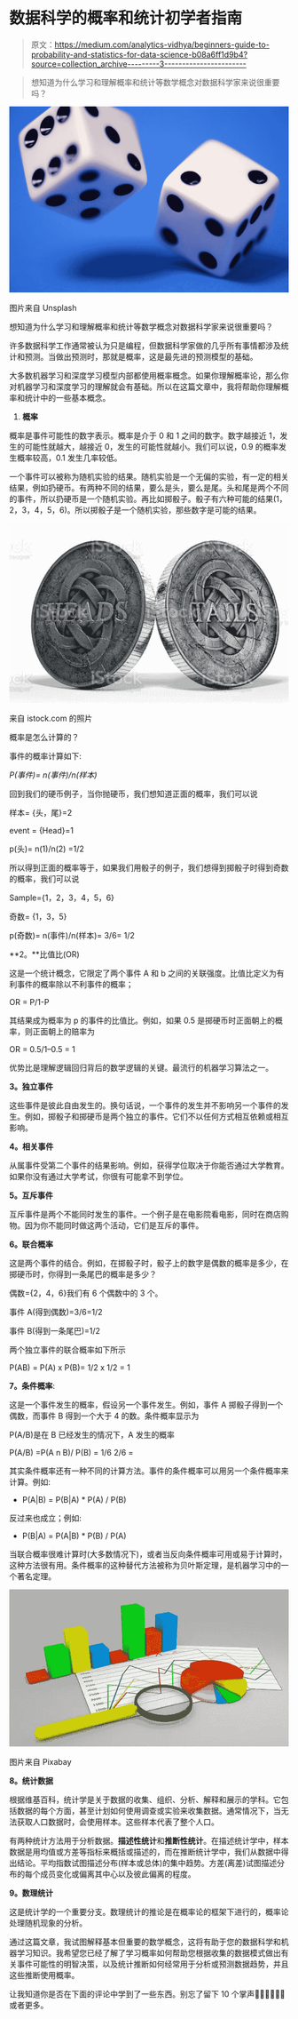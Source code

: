 # 数据科学的概率和统计初学者指南

> 原文：<https://medium.com/analytics-vidhya/beginners-guide-to-probability-and-statistics-for-data-science-b08a6ff1d9b4?source=collection_archive---------3----------------------->

> 想知道为什么学习和理解概率和统计等数学概念对数据科学家来说很重要吗？

![](img/cc612b78236abc118b415517e2ca36f7.png)

图片来自 Unsplash

想知道为什么学习和理解概率和统计等数学概念对数据科学家来说很重要吗？

许多数据科学工作通常被认为只是编程，但数据科学家做的几乎所有事情都涉及统计和预测。当做出预测时，那就是概率，这是最先进的预测模型的基础。

大多数机器学习和深度学习模型内部都使用概率概念。如果你理解概率论，那么你对机器学习和深度学习的理解就会有基础。所以在这篇文章中，我将帮助你理解概率和统计中的一些基本概念。

1.  **概率**

概率是事件可能性的数字表示。概率是介于 0 和 1 之间的数字。数字越接近 1，发生的可能性就越大，越接近 0，发生的可能性就越小。我们可以说，0.9 的概率发生概率较高，0.1 发生几率较低。

一个事件可以被称为随机实验的结果。随机实验是一个无偏的实验，有一定的相关结果，例如扔硬币。有两种不同的结果，要么是头，要么是尾。头和尾是两个不同的事件，所以扔硬币是一个随机实验。再比如掷骰子。骰子有六种可能的结果(1，2，3，4，5，6)。所以掷骰子是一个随机实验，那些数字是可能的结果。

![](img/93b35a6ea61f60cd092feb48f08f41dc.png)

来自 istock.com 的照片

概率是怎么计算的？

事件的概率计算如下:

*P(事件)= n(事件)/n(样本)*

回到我们的硬币例子，当你抛硬币，我们想知道正面的概率，我们可以说

样本= {头，尾}=2

event = {Head}=1

p(头)= n(1)/n(2) =1/2

所以得到正面的概率等于，如果我们用骰子的例子，我们想得到掷骰子时得到奇数的概率，我们可以说

Sample={1，2，3，4，5，6}

奇数= {1，3，5}

p(奇数)= n(事件)/n(样本)= 3/6= 1/2

**2。**比值比(OR)

这是一个统计概念，它限定了两个事件 A 和 b 之间的关联强度。比值比定义为有利事件的概率除以不利事件的概率；

OR = P/1-P

其结果成为概率为 p 的事件的比值比。例如，如果 0.5 是掷硬币时正面朝上的概率，则正面朝上的赔率为

OR = 0.5/1–0.5 = 1

优势比是理解逻辑回归背后的数学逻辑的关键。最流行的机器学习算法之一。

**3。独立事件**

这些事件是彼此自由发生的。换句话说，一个事件的发生并不影响另一个事件的发生。例如，掷骰子和掷硬币是两个独立的事件。它们不以任何方式相互依赖或相互影响。

**4。相关事件**

从属事件受第二个事件的结果影响。例如，获得学位取决于你能否通过大学教育。如果你没有通过大学考试，你很有可能拿不到学位。

**5。互斥事件**

互斥事件是两个不能同时发生的事件。一个例子是在电影院看电影，同时在商店购物。因为你不能同时做这两个活动，它们是互斥的事件。

**6。联合概率**

这是两个事件的结合。例如，在掷骰子时，骰子上的数字是偶数的概率是多少，在掷硬币时，你得到一条尾巴的概率是多少？

偶数={2，4，6}我们有 6 个偶数中的 3 个。

事件 A(得到偶数)=3/6=1/2

事件 B(得到一条尾巴)=1/2

两个独立事件的联合概率如下所示

P(AB) = P(A) x P(B)= 1/2 x 1/2 = 1

**7。条件概率**:

这是一个事件发生的概率，假设另一个事件发生。例如，事件 A 掷骰子得到一个偶数，而事件 B 得到一个大于 4 的数。条件概率显示为

P(A/B)是在 B 已经发生的情况下，A 发生的概率

P(A/B) =P(A n B)/ P(B) = 1/6 2/6 =

其实条件概率还有一种不同的计算方法。事件的条件概率可以用另一个条件概率来计算。例如:

*   P(A|B) = P(B|A) * P(A) / P(B)

反过来也成立；例如:

*   P(B|A) = P(A|B) * P(B) / P(A)

当联合概率很难计算时(大多数情况下)，或者当反向条件概率可用或易于计算时，这种方法很有用。条件概率的这种替代方法被称为贝叶斯定理，是机器学习中的一个著名定理。

![](img/610c683479388c8c63356d3f98717483.png)

图片来自 Pixabay

**8。统计数据**

根据维基百科，统计学是关于数据的收集、组织、分析、解释和展示的学科。它包括数据的每个方面，甚至计划如何使用调查或实验来收集数据。通常情况下，当无法获取人口数据时，会使用样本。这些样本代表了整个人口。

有两种统计方法用于分析数据。**描述性统计**和**推断性统计**。在描述统计学中，样本数据是用均值或方差等指标来概括或描述的，而在推断统计学中，我们从数据中得出结论。平均指数试图描述分布(样本或总体)的集中趋势。方差(离差)试图描述分布的每个成员变化或偏离其中心以及彼此偏离的程度。

**9。数理统计**

这是统计学的一个重要分支。数理统计的推论是在概率论的框架下进行的，概率论处理随机现象的分析。

通过这篇文章，我试图解释基本但重要的数学概念，这将有助于您的数据科学和机器学习知识。我希望您已经了解了学习概率如何帮助您根据收集的数据模式做出有关事件可能性的明智决策，以及统计推断如何经常用于分析或预测数据趋势，并且这些推断使用概率。

让我知道你是否在下面的评论中学到了一些东西。别忘了留下 10 个掌声👏🏽👏🏽👏🏽或者更多。
